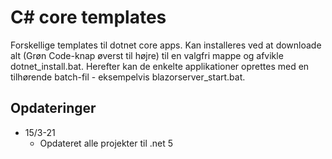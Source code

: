 # C# core templates 

Forskellige templates til dotnet core apps. Kan installeres ved at downloade alt (Grøn Code-knap øverst til højre) til en valgfri mappe og afvikle dotnet_install.bat. Herefter kan de enkelte applikationer oprettes med en tilhørende batch-fil - eksempelvis blazorserver_start.bat.

## Opdateringer

- 15/3-21
  - Opdateret alle projekter til .net 5
